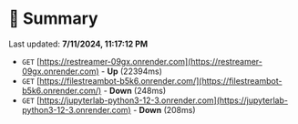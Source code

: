 # 📖 Summary
Last updated: **7/11/2024, 11:17:12 PM**

- `GET` [https://restreamer-09gx.onrender.com](https://restreamer-09gx.onrender.com) - **Up** (22394ms)
- `GET` [https://filestreambot-b5k6.onrender.com/](https://filestreambot-b5k6.onrender.com/) - **Down** (248ms)
- `GET` [https://jupyterlab-python3-12-3.onrender.com](https://jupyterlab-python3-12-3.onrender.com) - **Down** (208ms)
